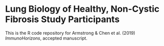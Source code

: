 # Lung Biology of Healthy, Non-Cystic Fibrosis Study Participants

This is the R code repository for Armstrong & Chen et al. (2019) _ImmunoHorizons_, accepted manuscript.
